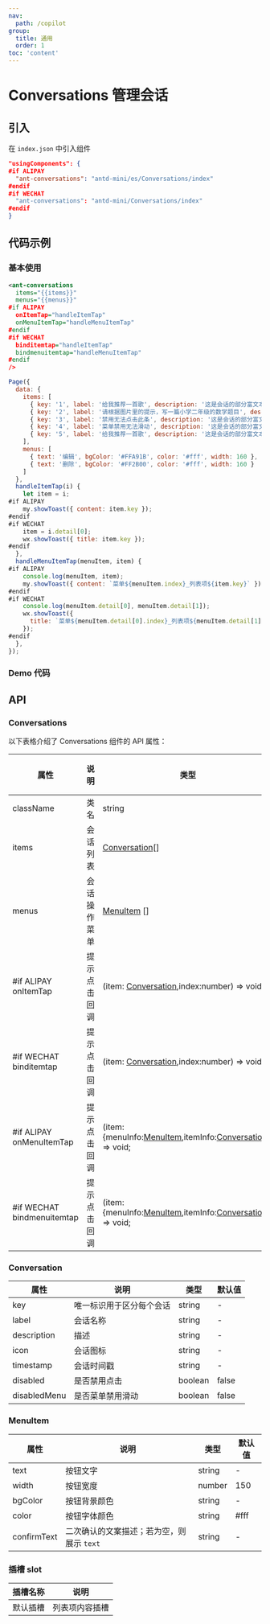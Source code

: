 ```yaml
---
nav:
  path: /copilot
group:
  title: 通用
  order: 1
toc: 'content'
---
```


# Conversations 管理会话

## 引入

在 `index.json` 中引入组件

```json
"usingComponents": {
#if ALIPAY
  "ant-conversations": "antd-mini/es/Conversations/index"
#endif
#if WECHAT
  "ant-conversations": "antd-mini/Conversations/index"
#endif
}
```

## 代码示例

### 基本使用

```xml
<ant-conversations
  items="{{items}}"
  menus="{{menus}}"
#if ALIPAY
  onItemTap="handleItemTap"
  onMenuItemTap="handleMenuItemTap"
#endif
#if WECHAT
  binditemtap="handleItemTap"
  bindmenuitemtap="handleMenuItemTap"
#endif
/>
```

```js
Page({
  data: {
    items: [
      { key: '1', label: '给我推荐一首歌', description: '这是会话的部分富文本信息描述', icon: 'https://randomuser.me/api/portraits/thumb/women/4.jpg', timestamp: '10:23', disabled: false },
      { key: '2', label: '请根据图片里的提示，写一篇小学二年级的数学题目', description: '这首歌来自英国歌手艾德·希兰旋律轻快，歌曲写自上个世纪落日', icon: '', timestamp: '10:22', disabled: false },
      { key: '3', label: '禁用无法点击此条', description: '这是会话的部分富文本信息描述', icon: '', timestamp: '10:21', disabled: true },
      { key: '4', label: '菜单禁用无法滑动', description: '这是会话的部分富文本信息描述', icon: '', timestamp: '10:18', disabled: false, disabledMenu: true },
      { key: '5', label: '给我推荐一首歌', description: '这是会话的部分富文本信息描述', icon: '', timestamp: '09:11', disabled: false }
    ],
    menus: [
      { text: '编辑', bgColor: '#FFA91B', color: '#fff', width: 160 },
      { text: '删除', bgColor: '#FF2B00', color: '#fff', width: 160 }
    ]
  },
  handleItemTap(i) {
    let item = i;
#if ALIPAY
    my.showToast({ content: item.key });
#endif
#if WECHAT
    item = i.detail[0];
    wx.showToast({ title: item.key });
#endif
  },
  handleMenuItemTap(menuItem, item) {
#if ALIPAY
    console.log(menuItem, item);
    my.showToast({ content: `菜单${menuItem.index}_列表项${item.key}` });
#endif
#if WECHAT
    console.log(menuItem.detail[0], menuItem.detail[1]);
    wx.showToast({
      title: `菜单${menuItem.detail[0].index}_列表项${menuItem.detail[1].key}`,
    });
#endif
  },
});
```

### Demo 代码

<code src='../../copilot-demo/pages/Conversations/index'></code>

## API

### Conversations

以下表格介绍了 Conversations 组件的 API 属性：

| 属性                       | 说明         | 类型                                                                                     | 默认值 |
| -------------------------- | ------------ | ---------------------------------------------------------------------------------------- | ------ |
| className                  | 类名         | string                                                                                   | -      |
| items                      | 会话列表     | [Conversation](#conversation)[]                                                          | []     |
| menus                      | 会话操作菜单 | [MenuItem](#menuitem) []                                                                 | []     |
| #if ALIPAY onItemTap       | 提示点击回调 | (item: [Conversation](#conversation),index:number) => void;                              | -      |
| #if WECHAT binditemtap     | 提示点击回调 | (item: [Conversation](#conversation),index:number) => void;                              | -      |
| #if ALIPAY onMenuItemTap   | 提示点击回调 | (item: {menuInfo:[MenuItem](#menuitem),itemInfo:[Conversation](#conversation)}) => void; | -      |
| #if WECHAT bindmenuitemtap | 提示点击回调 | (item: {menuInfo:[MenuItem](#menuitem),itemInfo:[Conversation](#conversation)}) => void; | -      |

### Conversation

| 属性         | 说明                     | 类型    | 默认值 |
| ------------ | ------------------------ | ------- | ------ |
| key          | 唯一标识用于区分每个会话 | string  | -      |
| label        | 会话名称                 | string  | -      |
| description  | 描述                     | string  | -      |
| icon         | 会话图标                 | string  | -      |
| timestamp    | 会话时间戳               | string  | -      |
| disabled     | 是否禁用点击             | boolean | false  |
| disabledMenu | 是否菜单禁用滑动         | boolean | false  |

### MenuItem

| 属性        | 说明                                      | 类型   | 默认值 |
| ----------- | ----------------------------------------- | ------ | ------ |
| text        | 按钮文字                                  | string | -      |
| width       | 按钮宽度                                  | number | 150    |
| bgColor     | 按钮背景颜色                              | string | -      |
| color       | 按钮字体颜色                              | string | #fff   |
| confirmText | 二次确认的文案描述；若为空，则展示 `text` | string | -      |

### 插槽 slot

| 插槽名称 | 说明           |
| -------- | -------------- |
| 默认插槽 | 列表项内容插槽 |
